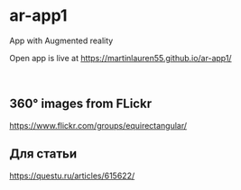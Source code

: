 # ar-app1

App with Augmented reality

Open app is live at https://martinlauren55.github.io/ar-app1/


<br/>

## 360° images from FLickr
https://www.flickr.com/groups/equirectangular/










## Для статьи

https://questu.ru/articles/615622/